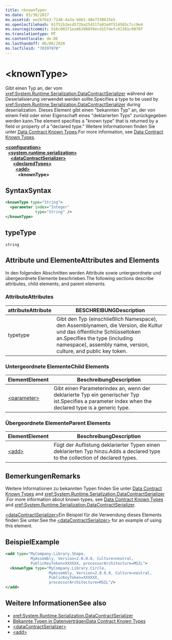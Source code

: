 ```yaml
---
title: <knownType>
ms.date: 03/30/2017
ms.assetid: ee2b7be3-7148-4a3a-b861-48e7330615e5
ms.openlocfilehash: 61f51b2ecd572ba254317a01e0f514503c7cc9e4
ms.sourcegitcommit: b16c00371ea06398859ecd157defc81301c9070f
ms.translationtype: MT
ms.contentlocale: de-DE
ms.lasthandoff: 06/06/2020
ms.locfileid: "70397870"
---
```

# \<knownType>
<span data-ttu-id="9ab0b-101">Gibt einen Typ an, der vom <xref:System.Runtime.Serialization.DataContractSerializer> während der Deserialisierung verwendet werden sollte.</span><span class="sxs-lookup"><span data-stu-id="9ab0b-101">Specifies a type to be used by <xref:System.Runtime.Serialization.DataContractSerializer> during deserialization.</span></span> <span data-ttu-id="9ab0b-102">Dieses Element gibt einen "bekannten Typ" an, der von einem Feld oder einer Eigenschaft eines "deklarierten Typs" zurückgegeben werden kann.</span><span class="sxs-lookup"><span data-stu-id="9ab0b-102">The element specifies a "known type" that is returned by a field or property of a "declared type."</span></span> <span data-ttu-id="9ab0b-103">Weitere Informationen finden Sie unter [Data Contract Known Types](../../../wcf/feature-details/data-contract-known-types.md).</span><span class="sxs-lookup"><span data-stu-id="9ab0b-103">For more information, see [Data Contract Known Types](../../../wcf/feature-details/data-contract-known-types.md).</span></span>  
  
[**\<configuration>**](../configuration-element.md)\
&nbsp;&nbsp;[**\<system.runtime.serialization>**](system-runtime-serialization.md)\
&nbsp;&nbsp;&nbsp;&nbsp;[**\<dataContractSerializer>**](datacontractserializer.md)\
&nbsp;&nbsp;&nbsp;&nbsp;&nbsp;&nbsp;[**\<declaredTypes>**](declaredtypes.md)\
&nbsp;&nbsp;&nbsp;&nbsp;&nbsp;&nbsp;&nbsp;&nbsp;[**\<add>**](add-of-declaredtypes-element.md)\
&nbsp;&nbsp;&nbsp;&nbsp;&nbsp;&nbsp;&nbsp;&nbsp;&nbsp;&nbsp;**\<knownType>**  
  
## <a name="syntax"></a><span data-ttu-id="9ab0b-104">Syntax</span><span class="sxs-lookup"><span data-stu-id="9ab0b-104">Syntax</span></span>  
  
```xml  
<knownType type="String">
  <parameter index="Integer"
             type="String" />
</knownType>
```  
  
## <a name="type"></a><span data-ttu-id="9ab0b-105">type</span><span class="sxs-lookup"><span data-stu-id="9ab0b-105">Type</span></span>  
 `string`  
  
## <a name="attributes-and-elements"></a><span data-ttu-id="9ab0b-106">Attribute und Elemente</span><span class="sxs-lookup"><span data-stu-id="9ab0b-106">Attributes and Elements</span></span>  
 <span data-ttu-id="9ab0b-107">In den folgenden Abschnitten werden Attribute sowie untergeordnete und übergeordnete Elemente beschrieben.</span><span class="sxs-lookup"><span data-stu-id="9ab0b-107">The following sections describe attributes, child elements, and parent elements.</span></span>  
  
### <a name="attributes"></a><span data-ttu-id="9ab0b-108">Attribute</span><span class="sxs-lookup"><span data-stu-id="9ab0b-108">Attributes</span></span>  
  
|<span data-ttu-id="9ab0b-109">attribute</span><span class="sxs-lookup"><span data-stu-id="9ab0b-109">Attribute</span></span>|<span data-ttu-id="9ab0b-110">BESCHREIBUNG</span><span class="sxs-lookup"><span data-stu-id="9ab0b-110">Description</span></span>|  
|---------------|-----------------|  
|<span data-ttu-id="9ab0b-111">type</span><span class="sxs-lookup"><span data-stu-id="9ab0b-111">type</span></span>|<span data-ttu-id="9ab0b-112">Gibt den Typ (einschließlich Namespace), den Assemblynamen, die Version, die Kultur und das öffentliche Schlüsseltoken an.</span><span class="sxs-lookup"><span data-stu-id="9ab0b-112">Specifies the type (including namespace), assembly name, version, culture, and public key token.</span></span>|  
  
### <a name="child-elements"></a><span data-ttu-id="9ab0b-113">Untergeordnete Elemente</span><span class="sxs-lookup"><span data-stu-id="9ab0b-113">Child Elements</span></span>  
  
|<span data-ttu-id="9ab0b-114">Element</span><span class="sxs-lookup"><span data-stu-id="9ab0b-114">Element</span></span>|<span data-ttu-id="9ab0b-115">Beschreibung</span><span class="sxs-lookup"><span data-stu-id="9ab0b-115">Description</span></span>|  
|-------------|-----------------|  
|[\<parameter>](parameter.md)|<span data-ttu-id="9ab0b-116">Gibt einen Parameterindex an, wenn der deklarierte Typ ein generischer Typ ist.</span><span class="sxs-lookup"><span data-stu-id="9ab0b-116">Specifies a parameter index when the declared type is a generic type.</span></span>|  
  
### <a name="parent-elements"></a><span data-ttu-id="9ab0b-117">Übergeordnete Elemente</span><span class="sxs-lookup"><span data-stu-id="9ab0b-117">Parent Elements</span></span>  
  
|<span data-ttu-id="9ab0b-118">Element</span><span class="sxs-lookup"><span data-stu-id="9ab0b-118">Element</span></span>|<span data-ttu-id="9ab0b-119">Beschreibung</span><span class="sxs-lookup"><span data-stu-id="9ab0b-119">Description</span></span>|  
|-------------|-----------------|  
|[\<add>](add-of-declaredtypes-element.md)|<span data-ttu-id="9ab0b-120">Fügt der Auflistung deklarierter Typen einen deklarierten Typ hinzu.</span><span class="sxs-lookup"><span data-stu-id="9ab0b-120">Adds a declared type to the collection of declared types.</span></span>|  
  
## <a name="remarks"></a><span data-ttu-id="9ab0b-121">Bemerkungen</span><span class="sxs-lookup"><span data-stu-id="9ab0b-121">Remarks</span></span>  
 <span data-ttu-id="9ab0b-122">Weitere Informationen zu bekannten Typen finden Sie unter [Data Contract Known Types](../../../wcf/feature-details/data-contract-known-types.md) and <xref:System.Runtime.Serialization.DataContractSerializer> .</span><span class="sxs-lookup"><span data-stu-id="9ab0b-122">For more information about known types, see [Data Contract Known Types](../../../wcf/feature-details/data-contract-known-types.md) and <xref:System.Runtime.Serialization.DataContractSerializer>.</span></span>  
  
 <span data-ttu-id="9ab0b-123">[\<dataContractSerializer>](datacontractserializer-element.md)Ein Beispiel für die Verwendung dieses Elements finden Sie unter.</span><span class="sxs-lookup"><span data-stu-id="9ab0b-123">See the [\<dataContractSerializer>](datacontractserializer-element.md) for an example of using this element.</span></span>  
  
## <a name="example"></a><span data-ttu-id="9ab0b-124">Beispiel</span><span class="sxs-lookup"><span data-stu-id="9ab0b-124">Example</span></span>  
  
```xml  
<add type="MyCompany.Library.Shape,
           MyAssembly, Version=2.0.0.0, Culture=neutral,
           PublicKeyToken=XXXXXX, processorArchitecture=MSIL">
  <knownType type="MyCompany.Library.Circle,
                   MyAssembly, Version=2.0.0.0, Culture=neutral,
                   PublicKeyToken=XXXXXX,
                   processorArchitecture=MSIL"/>
</add>
```  
  
## <a name="see-also"></a><span data-ttu-id="9ab0b-125">Weitere Informationen</span><span class="sxs-lookup"><span data-stu-id="9ab0b-125">See also</span></span>

- <xref:System.Runtime.Serialization.DataContractSerializer>
- [<span data-ttu-id="9ab0b-126">Bekannte Typen in Datenverträgen</span><span class="sxs-lookup"><span data-stu-id="9ab0b-126">Data Contract Known Types</span></span>](../../../wcf/feature-details/data-contract-known-types.md)
- [\<dataContractSerializer>](datacontractserializer-element.md)
- [\<add>](add-of-declaredtypes-element.md)
